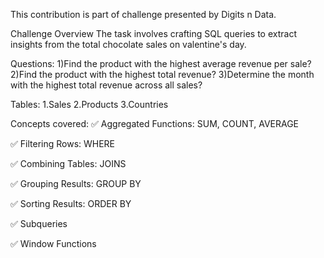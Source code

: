 This contribution is part of challenge presented by Digits n Data.

Challenge Overview
The task involves crafting SQL queries to extract insights from the total chocolate sales on valentine's day.

Questions:
1)Find the product with the highest average revenue per sale?
2)Find the product with the highest total revenue?
3)Determine the month with the highest total revenue across all sales?

Tables:
1.Sales
2.Products
3.Countries

Concepts covered:
✅ Aggregated Functions: SUM, COUNT, AVERAGE

✅ Filtering Rows: WHERE

✅ Combining Tables: JOINS

✅ Grouping Results: GROUP BY

✅ Sorting Results: ORDER BY

✅ Subqueries

✅ Window Functions
